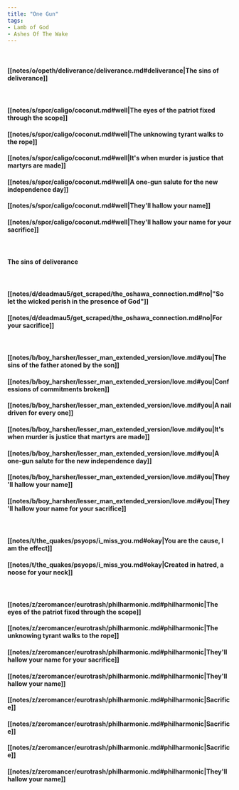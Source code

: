 ```yaml
---
title: "One Gun"
tags:
- Lamb of God
- Ashes Of The Wake
---
```

&nbsp;
#### [[notes/o/opeth/deliverance/deliverance.md#deliverance|The sins of deliverance]]
&nbsp;
#### [[notes/s/spor/caligo/coconut.md#well|The eyes of the patriot fixed through the scope]]
#### [[notes/s/spor/caligo/coconut.md#well|The unknowing tyrant walks to the rope]]
#### [[notes/s/spor/caligo/coconut.md#well|It's when murder is justice that martyrs are made]]
#### [[notes/s/spor/caligo/coconut.md#well|A one-gun salute for the new independence day]]
#### [[notes/s/spor/caligo/coconut.md#well|They'll hallow your name]]
#### [[notes/s/spor/caligo/coconut.md#well|They'll hallow your name for your sacrifice]]
&nbsp;
#### The sins of deliverance
&nbsp;
#### [[notes/d/deadmau5/get_scraped/the_oshawa_connection.md#no|"So let the wicked perish in the presence of God"]]
#### [[notes/d/deadmau5/get_scraped/the_oshawa_connection.md#no|For your sacrifice]]
&nbsp;
#### [[notes/b/boy_harsher/lesser_man_extended_version/love.md#you|The sins of the father atoned by the son]]
#### [[notes/b/boy_harsher/lesser_man_extended_version/love.md#you|Confessions of commitments broken]]
#### [[notes/b/boy_harsher/lesser_man_extended_version/love.md#you|A nail driven for every one]]
#### [[notes/b/boy_harsher/lesser_man_extended_version/love.md#you|It's when murder is justice that martyrs are made]]
#### [[notes/b/boy_harsher/lesser_man_extended_version/love.md#you|A one-gun salute for the new independence day]]
#### [[notes/b/boy_harsher/lesser_man_extended_version/love.md#you|They'll hallow your name]]
#### [[notes/b/boy_harsher/lesser_man_extended_version/love.md#you|They'll hallow your name for your sacrifice]]
&nbsp;
#### [[notes/t/the_quakes/psyops/i_miss_you.md#okay|You are the cause, I am the effect]]
#### [[notes/t/the_quakes/psyops/i_miss_you.md#okay|Created in hatred, a noose for your neck]]
&nbsp;
#### [[notes/z/zeromancer/eurotrash/philharmonic.md#philharmonic|The eyes of the patriot fixed through the scope]]
#### [[notes/z/zeromancer/eurotrash/philharmonic.md#philharmonic|The unknowing tyrant walks to the rope]]
#### [[notes/z/zeromancer/eurotrash/philharmonic.md#philharmonic|They'll hallow your name for your sacrifice]]
#### [[notes/z/zeromancer/eurotrash/philharmonic.md#philharmonic|They'll hallow your name]]
#### [[notes/z/zeromancer/eurotrash/philharmonic.md#philharmonic|Sacrifice]]
#### [[notes/z/zeromancer/eurotrash/philharmonic.md#philharmonic|Sacrifice]]
#### [[notes/z/zeromancer/eurotrash/philharmonic.md#philharmonic|Sacrifice]]
#### [[notes/z/zeromancer/eurotrash/philharmonic.md#philharmonic|They'll hallow your name]]
